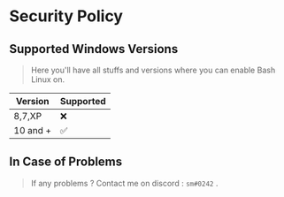 # Security Policy

## Supported Windows Versions

> Here you'll have all stuffs and versions where you can enable Bash Linux on.

| Version  | Supported          |
| -------- | ------------------ |
|  8,7,XP  | :x:                |
| 10 and + | :white_check_mark: |

## In Case of Problems

> If any problems ? Contact me on discord : `sm#0242` .
 
